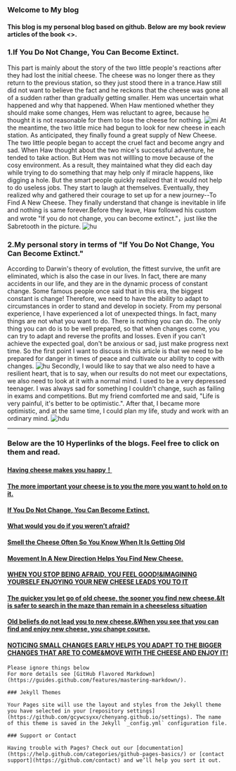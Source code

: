 ### Welcome to My blog

#### This blog is my personal blog based on github. Below are my book review articles of the book <<Who Moved My Cheese>>.


### 1.If You Do Not Change, You Can Become Extinct.

This part is mainly about the story of the two little people's reactions after they had lost the initial cheese. 
The cheese was no longer there as they return to the previous station, so they just stood there in a trance.Haw still did not want to believe the fact and he reckons that the cheese was gone all of a sudden rather than gradually getting smaller. Hem was uncertain what happened and why that happened.
When Haw mentioned whether they should make some changes, Hem was reluctant to agree, because he thought it is not reasonable for them to lose the cheese for nothing.
![mi](https://ss0.bdstatic.com/70cFuHSh_Q1YnxGkpoWK1HF6hhy/it/u=3565321514,2307002202&fm=26&gp=0.jpg)
At the meantime, the two little mice had begun to look for new cheese in each station. As anticipated, they finally found a great supply of New Cheese.
The two little people began to accept the cruel fact and become angry and sad. When Haw thought about the two mice's successful adventure, he tended to take action. But Hem was not willling to move because of the cosy environment. As a result, they maintained what they did each day while trying to do something that may help only if miracle happens, like digging a hole. But the smart people quickly realized that it would not help to do useless jobs. They start to laugh at themselves. Eventually, they realized why and gathered their courage to set up for a new journey--To Find A New Cheese. They finally understand that change is inevitable in life and nothing is same forever.Before they leave, Haw followed his custom and wrote "If you do not change, you can become extinct."，just like the Sabretooth in the picture.
![hu](https://ss0.bdstatic.com/70cFuHSh_Q1YnxGkpoWK1HF6hhy/it/u=422837717,2145247103&fm=26&gp=0.jpg)

### 2.My personal story in terms of "If You Do Not Change, You Can Become Extinct."
According to Darwin's theory of evolution, the fittest survive, the unfit are eliminated, which is also the case in our lives. In fact, there are many accidents in our life, and they are in the dynamic process of constant change. Some famous people once said that in this era, the biggest constant is change! Therefore, we need to have the ability to adapt to circumstances in order to stand and develop in society. From my personal experience, I have experienced a lot of unexpected things. In fact, many things are not what you want to do. There is nothing you can do. The only thing you can do is to be well prepared, so that when changes come, you can try to adapt and reverse the profits and losses. Even if you can't achieve the expected goal, don't be anxious or sad, just make progress next time. So the first point I want to discuss in this article is that we need to be prepared for danger in times of peace and cultivate our ability to cope with changes.
![hu](https://ss1.bdstatic.com/70cFuXSh_Q1YnxGkpoWK1HF6hhy/it/u=152622775,1737714028&fm=26&gp=0.jpg)
Secondly, I would like to say that we also need to have a resilient heart, that is to say, when our results do not meet our expectations, we also need to look at it with a normal mind. I used to be a very depressed teenager. I was always sad for something I couldn't change, such as failing in exams and competitions. But my friend comforted me and said, "Life is very painful, it's better to be optimistic.". After that, I became more optimistic, and at the same time, I could plan my life, study and work with an ordinary mind.
![hdu](https://ss3.bdstatic.com/70cFv8Sh_Q1YnxGkpoWK1HF6hhy/it/u=3760492477,2156709588&fm=26&gp=0.jpg)



---------------------------------------------------------------------------------------
### Below are the 10 Hyperlinks of the blogs. Feel free to click on them and read.
#### [Having cheese makes you happy！](https://gcywcsyxx.github.io/chenyang.github.io/blog1)
#### [The more important your cheese is to you the more you want to hold on to it.](https://gcywcsyxx.github.io/chenyang.github.io/blog2)
#### [If You Do Not Change, You Can Become Extinct.](https://gcywcsyxx.github.io/chenyang.github.io/blog3)
#### [What would you do if you weren’t afraid?](https://gcywcsyxx.github.io/chenyang.github.io/blog4)
#### [Smell the Cheese Often So You Know When It Is Getting Old](https://gcywcsyxx.github.io/chenyang.github.io/blog5)
#### [Movement In A New Direction Helps You Find New Cheese.](https://gcywcsyxx.github.io/chenyang.github.io/blog6)
#### [WHEN YOU STOP BEING AFRAID, YOU FEEL GOOD!&IMAGINING YOURSELF ENJOYING YOUR NEW CHEESE LEADS YOU TO IT](https://gcywcsyxx.github.io/chenyang.github.io/blog7)
#### [The quicker you let go of old cheese, the sooner you find new cheese.&It is safer to search in the maze than remain in a cheeseless situation](https://gcywcsyxx.github.io/chenyang.github.io/blog8)
#### [Old beliefs do not lead you to new cheese.&When you see that you can find and enjoy new cheese, you change course.](https://gcywcsyxx.github.io/chenyang.github.io/blog9)
#### [NOTICING SMALL CHANGES EARLY HELPS YOU ADAPT TO THE BIGGER CHANGES THAT ARE TO COME&MOVE WITH THE CHEESE AND ENJOY IT!](https://gcywcsyxx.github.io/chenyang.github.io/blog10)
















```
Please ignore things below
For more details see [GitHub Flavored Markdown](https://guides.github.com/features/mastering-markdown/).

### Jekyll Themes

Your Pages site will use the layout and styles from the Jekyll theme you have selected in your [repository settings](https://github.com/gcywcsyxx/chenyang.github.io/settings). The name of this theme is saved in the Jekyll `_config.yml` configuration file.

### Support or Contact

Having trouble with Pages? Check out our [documentation](https://help.github.com/categories/github-pages-basics/) or [contact support](https://github.com/contact) and we’ll help you sort it out.
